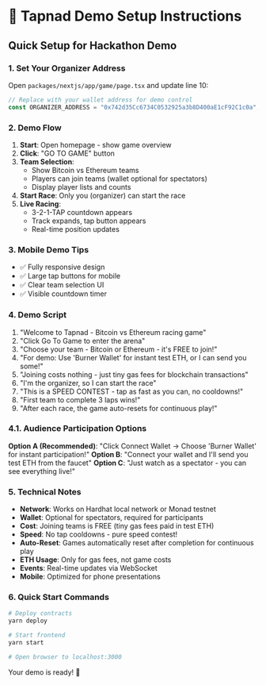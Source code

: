 # 🎯 Tapnad Demo Setup Instructions

## Quick Setup for Hackathon Demo

### 1. Set Your Organizer Address
Open `packages/nextjs/app/game/page.tsx` and update line 10:

```typescript
// Replace with your wallet address for demo control
const ORGANIZER_ADDRESS = "0x742d35Cc6734C0532925a3b8D400aE1cF92C1c0a"; 
```

### 2. Demo Flow
1. **Start**: Open homepage - show game overview
2. **Click**: "GO TO GAME" button
3. **Team Selection**: 
   - Show Bitcoin vs Ethereum teams
   - Players can join teams (wallet optional for spectators)
   - Display player lists and counts
4. **Start Race**: Only you (organizer) can start the race
5. **Live Racing**: 
   - 3-2-1-TAP countdown appears
   - Track expands, tap button appears
   - Real-time position updates

### 3. Mobile Demo Tips
- ✅ Fully responsive design
- ✅ Large tap buttons for mobile
- ✅ Clear team selection UI
- ✅ Visible countdown timer

### 4. Demo Script
1. "Welcome to Tapnad - Bitcoin vs Ethereum racing game"
2. "Click Go To Game to enter the arena"
3. "Choose your team - Bitcoin or Ethereum - it's FREE to join!"
4. "For demo: Use 'Burner Wallet' for instant test ETH, or I can send you some!"
5. "Joining costs nothing - just tiny gas fees for blockchain transactions"
6. "I'm the organizer, so I can start the race"
7. "This is a SPEED CONTEST - tap as fast as you can, no cooldowns!"
8. "First team to complete 3 laps wins!"
9. "After each race, the game auto-resets for continuous play!"

### 4.1. Audience Participation Options
**Option A (Recommended)**: "Click Connect Wallet → Choose 'Burner Wallet' for instant participation!"
**Option B**: "Connect your wallet and I'll send you test ETH from the faucet"
**Option C**: "Just watch as a spectator - you can see everything live!"

### 5. Technical Notes
- **Network**: Works on Hardhat local network or Monad testnet
- **Wallet**: Optional for spectators, required for participants
- **Cost**: Joining teams is FREE (tiny gas fees paid in test ETH)
- **Speed**: No tap cooldowns - pure speed contest!
- **Auto-Reset**: Games automatically reset after completion for continuous play
- **ETH Usage**: Only for gas fees, not game costs
- **Events**: Real-time updates via WebSocket
- **Mobile**: Optimized for phone presentations

### 6. Quick Start Commands
```bash
# Deploy contracts
yarn deploy

# Start frontend
yarn start

# Open browser to localhost:3000
```

Your demo is ready! 🚀